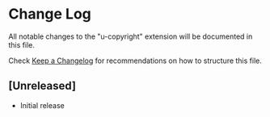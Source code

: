 # Change Log

All notable changes to the "u-copyright" extension will be documented in this file.

Check [Keep a Changelog](http://keepachangelog.com/) for recommendations on how to structure this file.

## [Unreleased]

- Initial release